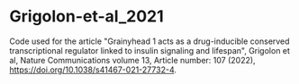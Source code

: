 # Grigolon-et-al_2021

Code used for the article "Grainyhead 1 acts as a drug-inducible conserved transcriptional regulator linked to insulin signaling and lifespan", Grigolon et al, Nature Communications volume 13, Article number: 107 (2022), https://doi.org/10.1038/s41467-021-27732-4.
